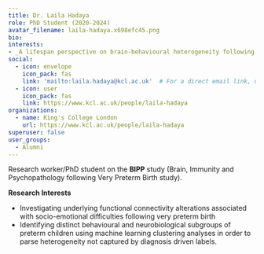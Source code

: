 ```yaml
---
title: Dr. Laila Hadaya
role: PhD Student (2020-2024)
avatar_filename: laila-hadaya.x698efc45.png
bio:
interests:
- _A lifespan perspective on brain-behavioural heterogeneity following very preterm birth_. Currently working as a data scientist in the private sector (health technologies).
social:
  - icon: envelope
    icon_pack: fas
    link: 'mailto:laila.hadaya@kcl.ac.uk'  # For a direct email link, use "mailto:test@example.org".
  - icon: user
    icon_pack: fas
    link: https://www.kcl.ac.uk/people/laila-hadaya
organizations:
  - name: King's College London
    url: https://www.kcl.ac.uk/people/laila-hadaya
superuser: false
user_groups:
  - Alumni
---
```



Research worker/PhD student on the **BIPP** study (Brain, Immunity and Psychopathology following Very Preterm Birth study).

**Research Interests**

* Investigating underlying functional connectivity alterations associated with socio-emotional difficulties following very preterm birth
* Identifying distinct behavioural and neurobiological subgroups of preterm children using machine learning clustering analyses in order to parse heterogeneity not captured by diagnosis driven labels.
